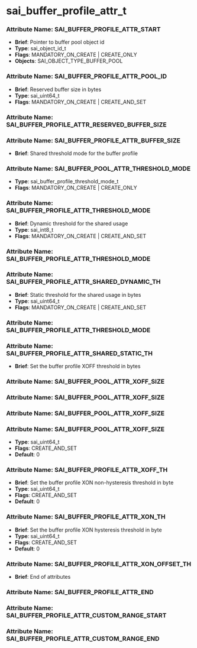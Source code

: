 # **sai_buffer_profile_attr_t**
### Attribute Name: **SAI_BUFFER_PROFILE_ATTR_START**
- **Brief**: Pointer to buffer pool object id
- **Type**: sai_object_id_t
- **Flags**: MANDATORY_ON_CREATE | CREATE_ONLY
- **Objects**: SAI_OBJECT_TYPE_BUFFER_POOL

### Attribute Name: **SAI_BUFFER_PROFILE_ATTR_POOL_ID**
- **Brief**: Reserved buffer size in bytes
- **Type**: sai_uint64_t
- **Flags**: MANDATORY_ON_CREATE | CREATE_AND_SET

### Attribute Name: **SAI_BUFFER_PROFILE_ATTR_RESERVED_BUFFER_SIZE**

### Attribute Name: **SAI_BUFFER_PROFILE_ATTR_BUFFER_SIZE**
- **Brief**: Shared threshold mode for the buffer profile

### Attribute Name: **SAI_BUFFER_POOL_ATTR_THRESHOLD_MODE**
- **Type**: sai_buffer_profile_threshold_mode_t
- **Flags**: MANDATORY_ON_CREATE | CREATE_ONLY

### Attribute Name: **SAI_BUFFER_PROFILE_ATTR_THRESHOLD_MODE**
- **Brief**: Dynamic threshold for the shared usage
- **Type**: sai_int8_t
- **Flags**: MANDATORY_ON_CREATE | CREATE_AND_SET

### Attribute Name: **SAI_BUFFER_PROFILE_ATTR_THRESHOLD_MODE**

### Attribute Name: **SAI_BUFFER_PROFILE_ATTR_SHARED_DYNAMIC_TH**
- **Brief**: Static threshold for the shared usage in bytes
- **Type**: sai_uint64_t
- **Flags**: MANDATORY_ON_CREATE | CREATE_AND_SET

### Attribute Name: **SAI_BUFFER_PROFILE_ATTR_THRESHOLD_MODE**

### Attribute Name: **SAI_BUFFER_PROFILE_ATTR_SHARED_STATIC_TH**
- **Brief**: Set the buffer profile XOFF threshold in bytes

### Attribute Name: **SAI_BUFFER_POOL_ATTR_XOFF_SIZE**

### Attribute Name: **SAI_BUFFER_POOL_ATTR_XOFF_SIZE**

### Attribute Name: **SAI_BUFFER_POOL_ATTR_XOFF_SIZE**

### Attribute Name: **SAI_BUFFER_POOL_ATTR_XOFF_SIZE**
- **Type**: sai_uint64_t
- **Flags**: CREATE_AND_SET
- **Default**: 0

### Attribute Name: **SAI_BUFFER_PROFILE_ATTR_XOFF_TH**
- **Brief**: Set the buffer profile XON non-hysteresis threshold in byte
- **Type**: sai_uint64_t
- **Flags**: CREATE_AND_SET
- **Default**: 0

### Attribute Name: **SAI_BUFFER_PROFILE_ATTR_XON_TH**
- **Brief**: Set the buffer profile XON hysteresis threshold in byte
- **Type**: sai_uint64_t
- **Flags**: CREATE_AND_SET
- **Default**: 0

### Attribute Name: **SAI_BUFFER_PROFILE_ATTR_XON_OFFSET_TH**
- **Brief**: End of attributes

### Attribute Name: **SAI_BUFFER_PROFILE_ATTR_END**

### Attribute Name: **SAI_BUFFER_PROFILE_ATTR_CUSTOM_RANGE_START**

### Attribute Name: **SAI_BUFFER_PROFILE_ATTR_CUSTOM_RANGE_END**




